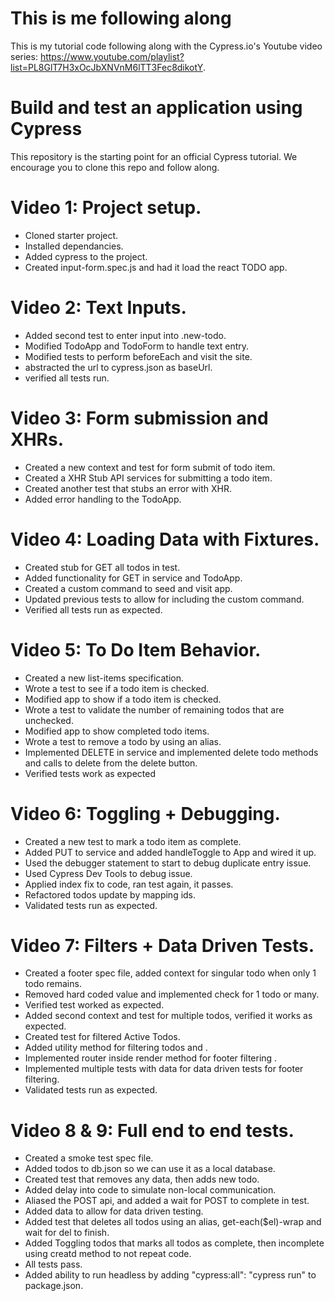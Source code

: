 # This is me following along
This is my tutorial code following along with the Cypress.io's Youtube video series: 
https://www.youtube.com/playlist?list=PL8GlT7H3xOcJbXNVnM6lTT3Fec8dikotY.

# Build and test an application using Cypress
This repository is the starting point for an official Cypress tutorial. 
We encourage you to clone this repo and follow along.

# Video 1: Project setup. 
- Cloned starter project.
- Installed dependancies.
- Added cypress to the project.
- Created input-form.spec.js and had it load the react TODO app. 

# Video 2: Text Inputs. 
- Added second test to enter input into .new-todo.
- Modified TodoApp and TodoForm to handle text entry.
- Modified tests to perform beforeEach and visit the site.
- abstracted the url to cypress.json as baseUrl.
- verified all tests run.

# Video 3: Form submission and XHRs. 
- Created a new context and test for form submit of todo item.
- Created a XHR Stub API services for submitting a todo item.
- Created another test that stubs an error with XHR.
- Added error handling to the TodoApp.

# Video 4: Loading Data with Fixtures. 
- Created stub for GET all todos in test.
- Added functionality for GET in service and TodoApp.
- Created a custom command to seed and visit app.
- Updated previous tests to allow for including the custom command.
- Verified all tests run as expected.

# Video 5: To Do Item Behavior. 
- Created a new list-items specification. 
- Wrote a test to see if a todo item is checked.
- Modified app to show if a todo item is checked.
- Wrote a test to validate the number of remaining todos that are unchecked.
- Modified app to show completed todo items.
- Wrote a test to remove a todo by using an alias.
- Implemented DELETE in service and implemented delete todo methods and calls to delete from the delete button.
- Verified tests work as expected

# Video 6: Toggling + Debugging. 
- Created a new test to mark a todo item as complete.
- Added PUT to service and added handleToggle to App and wired it up.
- Used the debugger statement to start to debug duplicate entry issue.
- Used Cypress Dev Tools to debug issue.
- Applied index fix to code, ran test again, it passes.
- Refactored todos update by mapping ids.
- Validated tests run as expected.

# Video 7: Filters + Data Driven Tests. 
- Created a footer spec file, added context for singular todo when only 1 todo remains.
- Removed hard coded value and implemented check for 1 todo or many.
- Verified test worked as expected.
- Added second context and test for multiple todos, verified it works as expected.
- Created test for filtered Active Todos.
- Added utility method for filtering todos and .
- Implemented router inside render method for footer filtering .
- Implemented multiple tests with data for data driven tests for footer filtering.
- Validated tests run as expected.

# Video 8 & 9: Full end to end tests. 
- Created a smoke test spec file. 
- Added todos to db.json so we can use it as a local database.
- Created test that removes any data, then adds new todo.
- Added delay into code to simulate non-local communication.
- Aliased the POST api, and added a wait for POST to complete in test.
- Added data to allow for data driven testing.
- Added test that deletes all todos using an alias, get-each($el)-wrap and wait for del to finish.
- Added Toggling todos that marks all todos as complete, then incomplete using creatd method to not repeat code.
- All tests pass.
- Added ability to run headless by adding "cypress:all": "cypress run" to package.json.
